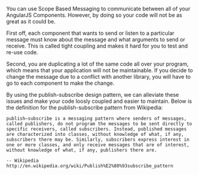 You can use Scope Based Messaging to communicate between all of your AngularJS Components. However, by doing so your code will not be as great as it could be.

First off, each component that wants to send or listen to a particular message must know about the message and what arguments to send or receive. This is called tight coupling and makes it hard for you to test and re-use code.

Second, you are duplicating a lot of the same code all over your program, which means that your application will not be maintainable. If you decide to change the message due to a conflict with another library, you will have to go to each component to make the change.

By using the publish-subscribe design pattern, we can alleviate these issues and make your code loosly coupled and easier to maintain. Below is the definition for the publish-subscribe pattern from Wikipedia:

    publish–subscribe is a messaging pattern where senders of messages, called publishers, do not program the messages to be sent directly to specific receivers, called subscribers. Instead, published messages are characterized into classes, without knowledge of what, if any, subscribers there may be. Similarly, subscribers express interest in one or more classes, and only receive messages that are of interest, without knowledge of what, if any, publishers there are.

    -- Wikipedia http://en.wikipedia.org/wiki/Publish%E2%80%93subscribe_pattern

